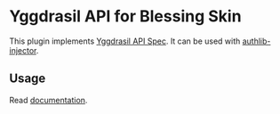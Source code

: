 # Yggdrasil API for Blessing Skin

This plugin implements [Yggdrasil API Spec](https://github.com/yushijinhun/authlib-injector/wiki/Yggdrasil%20%E6%9C%8D%E5%8A%A1%E7%AB%AF%E6%8A%80%E6%9C%AF%E8%A7%84%E8%8C%83). It can be used with [authlib-injector](https://github.com/yushijinhun/authlib-injector).

## Usage

Read [documentation](https://blessing.netlify.app/yggdrasil-api/).
